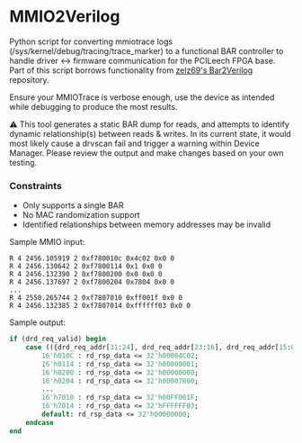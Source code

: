 # MMIO2Verilog
Python script for converting mmiotrace logs (/sys/kernel/debug/tracing/trace_marker) to a functional BAR controller to handle driver <-> firmware communication for the PCILeech FPGA base. Part of this script borrows functionality from [zelz69's Bar2Verilog](https://github.com/zelz69/Bar2Verilog) repository.

Ensure your MMIOTrace is verbose enough, use the device as intended while debugging to produce the most results.

⚠️ This tool generates a static BAR dump for reads, and attempts to identify dynamic relationship(s) between reads & writes. In its current state, it would most likely cause a drvscan fail and trigger a warning within Device Manager. Please review the output and make changes based on your own testing.

### Constraints
- Only supports a single BAR
- No MAC randomization support
- Identified relationships between memory addresses may be invalid

Sample MMIO input:
```
R 4 2456.105919 2 0xf780010c 0x4c02 0x0 0
R 4 2456.130642 2 0xf7800114 0x1 0x0 0
R 4 2456.132390 2 0xf7800200 0x0 0x0 0
R 4 2456.137697 2 0xf7800204 0x7804 0x0 0
...
R 4 2550.265744 2 0xf7807010 0xff001f 0x0 0
R 4 2456.132385 2 0xf7807014 0xffffff03 0x0 0
```

Sample output:
```sv
if (drd_req_valid) begin
    case (({drd_req_addr[31:24], drd_req_addr[23:16], drd_req_addr[15:08], drd_req_addr[07:00]} - (base_address_register & 32'hFFFFFFF0)) & 32'h00FF)
        16'h010C : rd_rsp_data <= 32'h00004C02;
        16'h0114 : rd_rsp_data <= 32'h00000001;
        16'h0200 : rd_rsp_data <= 32'h00000000;
        16'h0204 : rd_rsp_data <= 32'h00007800;
        ...
        16'h7010 : rd_rsp_data <= 32'h00FF001F;
        16'h7014 : rd_rsp_data <= 32'hFFFFFF03;
        default: rd_rsp_data <= 32'h00000000;
    endcase
end
```
